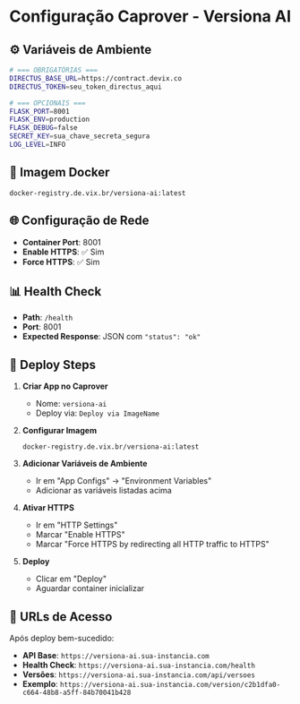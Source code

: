 # Configuração Caprover - Versiona AI

## ⚙️ Variáveis de Ambiente

```bash
# === OBRIGATÓRIAS ===
DIRECTUS_BASE_URL=https://contract.devix.co
DIRECTUS_TOKEN=seu_token_directus_aqui

# === OPCIONAIS ===
FLASK_PORT=8001
FLASK_ENV=production
FLASK_DEBUG=false
SECRET_KEY=sua_chave_secreta_segura
LOG_LEVEL=INFO
```

## 🐳 Imagem Docker
```
docker-registry.de.vix.br/versiona-ai:latest
```

## 🌐 Configuração de Rede
- **Container Port**: 8001
- **Enable HTTPS**: ✅ Sim
- **Force HTTPS**: ✅ Sim

## 📊 Health Check
- **Path**: `/health`
- **Port**: 8001
- **Expected Response**: JSON com `"status": "ok"`

## 🔄 Deploy Steps

1. **Criar App no Caprover**
   - Nome: `versiona-ai`
   - Deploy via: `Deploy via ImageName`

2. **Configurar Imagem**
   ```
   docker-registry.de.vix.br/versiona-ai:latest
   ```

3. **Adicionar Variáveis de Ambiente**
   - Ir em "App Configs" → "Environment Variables"
   - Adicionar as variáveis listadas acima

4. **Ativar HTTPS**
   - Ir em "HTTP Settings"
   - Marcar "Enable HTTPS"
   - Marcar "Force HTTPS by redirecting all HTTP traffic to HTTPS"

5. **Deploy**
   - Clicar em "Deploy"
   - Aguardar container inicializar

## 🎯 URLs de Acesso

Após deploy bem-sucedido:

- **API Base**: `https://versiona-ai.sua-instancia.com`
- **Health Check**: `https://versiona-ai.sua-instancia.com/health`
- **Versões**: `https://versiona-ai.sua-instancia.com/api/versoes`
- **Exemplo**: `https://versiona-ai.sua-instancia.com/version/c2b1dfa0-c664-48b8-a5ff-84b70041b428`
